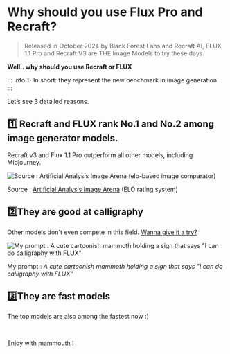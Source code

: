 # Why should you use Flux Pro and Recraft?

> Released in October 2024 by Black Forest Labs and Recraft AI, FLUX 1.1 Pro and Recraft V3 are THE Image Models to try these days.

**Well.. why should you use Recraft or FLUX**

::: info ✨ In short: they represent the new benchmark in image generation.
:::

Let’s see 3 detailed reasons.

## 1️⃣ Recraft and FLUX rank No.1 and No.2 among image generator models.

Recraft v3 and Flux 1.1 Pro outperform all other models, including Midjourney. 

![Source : [Artificial Analysis Image Arena](https://artificialanalysis.ai/text-to-image/arena?tab=Leaderboard) (elo-based image comparator)](ranking-arena.jpg)

Source : [Artificial Analysis Image Arena](https://artificialanalysis.ai/text-to-image/arena?tab=Leaderboard) (ELO rating system)

## 2️⃣**They are good at calligraphy**

Other models don't even compete in this field. [Wanna give it a try?](http://chat.mammouth.ai/)

![My prompt : *A cute cartoonish mammoth holding a sign that says "I can do calligraphy with FLUX"*](FLUX-_mammoth_calligraphy.jpeg)

My prompt : *A cute cartoonish mammoth holding a sign that says "I can do calligraphy with FLUX"*

## 3️⃣**They are fast models**

The top models are also among the fastest now :)


<br>

Enjoy with [mammouth](http://chat.mammouth.ai) !